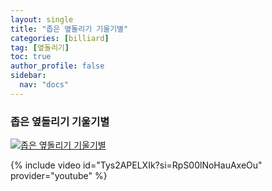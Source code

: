 ```yaml
---
layout: single
title: "좁은 옆돌리기 기울기별"
categories: [billiard]
tag: [옆돌리기]
toc: true
author_profile: false
sidebar:
  nav: "docs"
---
```


### 좁은 옆돌리기 기울기별

[![좁은 옆돌리기 기울기별](/images/%EC%A2%81%EC%9D%80%20%EC%98%86%EB%8F%8C%EB%A6%AC%EA%B8%B0%20%EA%B8%B0%EC%9A%B8%EA%B8%B0%EB%B3%84.png)](https://1drv.ms/p/s!AuJKpwyYpUY9gYEIed0dPEFZq2TCSg?e=oPqukA)

{% include video id="Tys2APELXIk?si=RpS00lNoHauAxeOu" provider="youtube" %}
